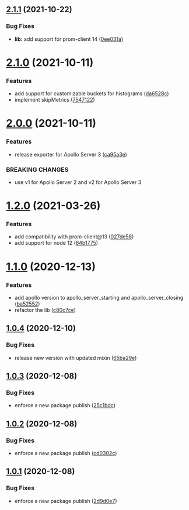 ## [2.1.1](https://github.com/bfmatei/apollo-prometheus-exporter/compare/v2.1.0...v2.1.1) (2021-10-22)


### Bug Fixes

* **lib:** add support for prom-client 14 ([0ee031a](https://github.com/bfmatei/apollo-prometheus-exporter/commit/0ee031a77569c00e10cb62f76a20e3ed9b63d4fe))

# [2.1.0](https://github.com/bfmatei/apollo-prometheus-exporter/compare/v2.0.0...v2.1.0) (2021-10-11)


### Features

* add support for customizable buckets for histograms ([da6528c](https://github.com/bfmatei/apollo-prometheus-exporter/commit/da6528c68f3152400e88587226ca8676419e79c7))
* implement skipMetrics ([7547122](https://github.com/bfmatei/apollo-prometheus-exporter/commit/75471224166a0fb989b38b7ab07885e9864a1735))

# [2.0.0](https://github.com/bfmatei/apollo-prometheus-exporter/compare/v1.2.0...v2.0.0) (2021-10-11)


### Features

* release exporter for Apollo Server 3 ([ca95a3e](https://github.com/bfmatei/apollo-prometheus-exporter/commit/ca95a3e787233076c484444b989b5c3ed473e80d))


### BREAKING CHANGES

* use v1 for Apollo Server 2 and v2 for Apollo Server 3

# [1.2.0](https://github.com/bfmatei/apollo-prometheus-exporter/compare/v1.1.0...v1.2.0) (2021-03-26)


### Features

* add compatibility with prom-client@13 ([027de58](https://github.com/bfmatei/apollo-prometheus-exporter/commit/027de58bf102dbbc6af79c4299971dd2abbf337e))
* add support for node 12 ([84b1775](https://github.com/bfmatei/apollo-prometheus-exporter/commit/84b17754f2248160e1b92d723bc81e3405e82d9c))

# [1.1.0](https://github.com/bfmatei/apollo-prometheus-exporter/compare/v1.0.4...v1.1.0) (2020-12-13)


### Features

* add apollo version to apollo_server_starting and apollo_server_closing ([ba52552](https://github.com/bfmatei/apollo-prometheus-exporter/commit/ba52552198dfe1b34d44330182913c712b111752))
* refactor the lib ([c80c7ce](https://github.com/bfmatei/apollo-prometheus-exporter/commit/c80c7cefbf6d3c86c306c8b9e821719dc24886e3))

## [1.0.4](https://github.com/bfmatei/apollo-prometheus-exporter/compare/v1.0.3...v1.0.4) (2020-12-10)


### Bug Fixes

* release new version with updated mixin ([65ba29e](https://github.com/bfmatei/apollo-prometheus-exporter/commit/65ba29e94c2976e8cefbc40d7fc8f1c8aceda856))

## [1.0.3](https://github.com/bfmatei/apollo-prometheus-exporter/compare/v1.0.2...v1.0.3) (2020-12-08)


### Bug Fixes

* enforce a new package publish ([25c1bdc](https://github.com/bfmatei/apollo-prometheus-exporter/commit/25c1bdc28bafe9d6227e1f8b1f25abadb794e13d))

## [1.0.2](https://github.com/bfmatei/apollo-prometheus-exporter/compare/v1.0.1...v1.0.2) (2020-12-08)


### Bug Fixes

* enforce a new package publish ([cd0302c](https://github.com/bfmatei/apollo-prometheus-exporter/commit/cd0302c1623f46b9ad4b303ef233e89fa76958e1))

## [1.0.1](https://github.com/bfmatei/apollo-prometheus-exporter/compare/v1.0.0...v1.0.1) (2020-12-08)


### Bug Fixes

* enforce a new package publish ([2d9d0e7](https://github.com/bfmatei/apollo-prometheus-exporter/commit/2d9d0e759f8ee786c9463ff2c78d56036ae4835f))
